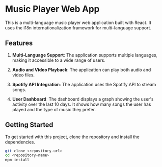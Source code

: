 # Music Player Web App

This is a multi-language music player web application built with React. It uses the i18n internationalization framework for multi-language support.

## Features

1. **Multi-Language Support**: The application supports multiple languages, making it accessible to a wide range of users.

2. **Audio and Video Playback**: The application can play both audio and video files.

3. **Spotify API Integration**: The application uses the Spotify API to stream songs.

4. **User Dashboard**: The dashboard displays a graph showing the user's activity over the last 10 days. It shows how many songs the user has played and the type of music they prefer.

## Getting Started

To get started with this project, clone the repository and install the dependencies.

```bash
git clone <repository-url>
cd <repository-name>
npm install